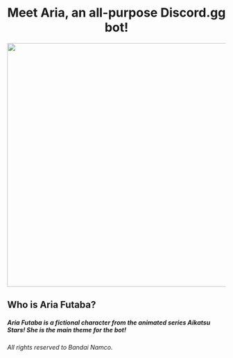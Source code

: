 <h1 align="center">Meet Aria, an all-purpose Discord.gg bot!</h1>

<img align="center" src= "https://static.wikia.nocookie.net/aikatsustars6864/images/f/f0/AS82122.png/revision/latest?cb=20171116175054"  width="1000" height="562"/>

<h2 align="left">Who is Aria Futaba?</h2>
<h5 align="left">Aria Futaba is a fictional character from the animated series Aikatsu Stars! She is the main theme for the bot!</h5>
<h6 align="left">All rights reserved to Bandai Namco.</h6>
